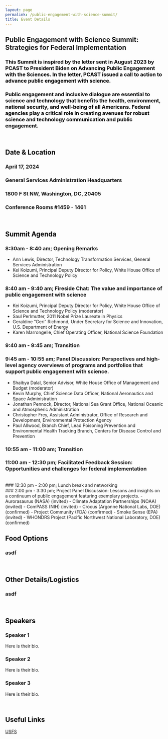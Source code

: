 ```yaml
---
layout: page
permalink: /public-engagement-with-science-summit/
title: Event Details
---
```


## Public Engagement with Science Summit:<br>Strategies for Federal Implementation

### <span style="color:#000000">This Summit is inspired by the letter sent in August 2023 by PCAST to President Biden on Advancing Public Engagement with the Sciences. In the letter, PCAST issued a call to action to advance public engagement with science. </span>
### <span style="color:#000000">Public engagement and inclusive dialogue are essential to science and technology that benefits the health, environment, national security, and well-being of all Americans. Federal agencies play a critical role in creating avenues for robust science and technology communication and public engagement.</span>

<br>

## <span style="color:#000000">Date & Location</span>
### April 17, 2024<br>
### General Services Administration Headquarters<br>
### 1800 F St NW, Washington, DC, 20405
### Conference Rooms #1459 - 1461

<br>

## <span style="color:#000000">Summit Agenda</span>
### 8:30am - 8:40 am; Opening Remarks
- Ann Lewis, Director, Technology Transformation Services, General Services Administration
- Kei Koizumi, Principal Deputy Director for Policy, White House Office of Science and Technology Policy
### 8:40 am - 9:40 am; Fireside Chat: The value and importance of public engagement with science
- Kei Koizumi, Principal Deputy Director for Policy, White House Office of  Science and Technology Policy (moderator)
- Saul Perlmutter, 2011 Nobel Prize Laureate in Physics
- Geraldine “Geri” Richmond, Under Secretary for Science and Innovation, U.S. Department of Energy
- Karen Marrongelle, Chief Operating Officer, National Science Foundation
### 9:40 am - 9:45 am; Transition
### 9:45 am - 10:55 am; Panel Discussion: Perspectives and high-level agency overviews of programs and portfolios that support public engagement with science.
- Shaibya Dalal, Senior Advisor, White House Office of Management and Budget (moderator)
- Kevin Murphy, Chief Science Data Officer, National Aeronautics and Space Administration
- Jonathan Pennock, Director, National Sea Grant Office, National Oceanic and Atmospheric Administration
- Christopher Frey, Assistant Administrator, Office of Research and Development, Environmental Protection Agency
- Paul Allwood, Branch Chief, Lead Poisoning Prevention and Environmental Health Tracking Branch, Centers for Disease Control and Prevention
### 10:55 am - 11:00 am; Transition
### 11:00 am - 12:30 pm; Facilitated Feedback Session: Opportunities and challenges for federal implementation
<br>
### 12:30 pm - 2:00 pm; Lunch break and networking
<br>
### 2:00 pm - 3:30 pm; Project Panel Discussion: Lessons and insights on a continuum of public engagement featuring exemplary projects.
- Aurorasaurus (NASA) (invited)
- Climate Adaptation Partnerships (NOAA) (invited)
- ComPASS (NIH) (invited)
- Crocus (Argonne National Labs, DOE) (confirmed)
- Project Community (FDA) (confirmed)
- Smoke Sense (EPA) (invited)
- WHONDRS Project (Pacific Northwest National Laboratory, DOE) (confirmed)


<br>

## <span style="color:#000000">Food Options</span>
### asdf

<br>

## <span style="color:#000000">Other Details/Logistics</span>
### asdf

<br>

## <span style="color:#000000">Speakers</span>
### Speaker 1
  <p>Here is their bio.</p>

### Speaker 2
  <p>Here is their bio.</p>


### Speaker 3
  <p>Here is their bio.</p>

<br>

## <span style="color:#000000">Useful Links</span>

[USFS](https://www.citizenscience.gov/catalog/usfs)

